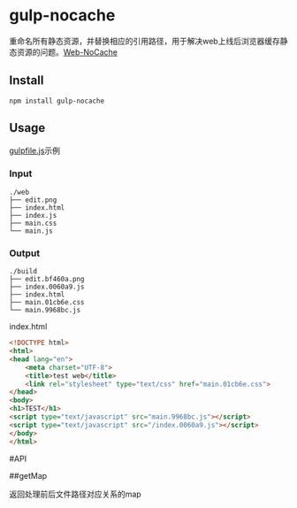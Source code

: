 # gulp-nocache

重命名所有静态资源，并替换相应的引用路径，用于解决web上线后浏览器缓存静态资源的问题。[Web-NoCache](https://github.com/Javey/nocache)

## Install

```
npm install gulp-nocache
```

## Usage

[gulpfile.js](https://github.com/Javey/gulp-nocache/blob/master/test/gulpfile.js)示例

### Input

```
./web
├── edit.png
├── index.html
├── index.js
├── main.css
└── main.js
```

### Output

```
./build
├── edit.bf460a.png
├── index.0060a9.js
├── index.html
├── main.01cb6e.css
└── main.9968bc.js
```

index.html

```html
<!DOCTYPE html>
<html>
<head lang="en">
    <meta charset="UTF-8">
    <title>test web</title>
    <link rel="stylesheet" type="text/css" href="main.01cb6e.css">
</head>
<body>
<h1>TEST</h1>
<script type="text/javascript" src="main.9968bc.js"></script>
<script type="text/javascript" src="/index.0060a9.js"></script>
</body>
</html>
```

#API

##getMap

返回处理前后文件路径对应关系的map